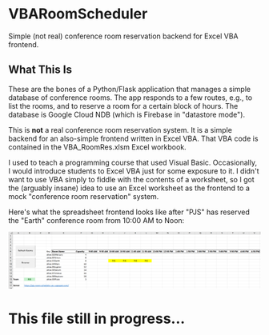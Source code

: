 # VBARoomScheduler
Simple (not real) conference room reservation backend for Excel VBA frontend.

## What This Is
These are the bones of a Python/Flask application that manages a simple database of conference
rooms. The app responds to a few routes, e.g., to list the rooms, and to reserve a room for a
certain block of hours. The database is Google Cloud NDB (which is Firebase in "datastore mode").

This is **not** a real conference room reservation system. It is a simple backend for an
also-simple frontend written in Excel VBA. That VBA code is contained in the
VBA_RoomRes.xlsm Excel workbook.

I used to teach a programming course that used Visual Basic. Occasionally, I would introduce
students to Excel VBA just for some exposure to it. I didn't want to use VBA simply to fiddle
with the contents of a worksheet, so I got the (arguably insane) idea to use an Excel worksheet
as the frontend to a mock "conference room reservation" system.

Here's what the spreadsheet frontend looks like after "PJS" has reserved the "Earth" conference
room from 10:00 AM to Noon:

![Image of spreadsheet frontend](https://github.com/psterpe/VBARoomScheduler/blob/master/RoomRes1.png)

# This file still in progress...